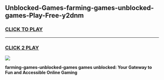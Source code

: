 
## Unblocked-Games-farming-games-unblocked-games-Play-Free-y2dnm
<h3>
<a href="https://premium76.site?title=farming-games-unblocked-games&ref=20A">CLICK TO PLAY</a></h3>
<hr>

<h3>
<a href="https://premium76.site?title=farming-games-unblocked-games&ref=20A">CLICK 2 PLAY</a>
  
</h3>

<a href="https://premium76.site?title=farming-games-unblocked-games&ref=20A"><img src="https://clearcache.store/games.png"></a>


**farming-games-unblocked-games games unblocked: Your Gateway to Fun and Accessible Online Gaming**
